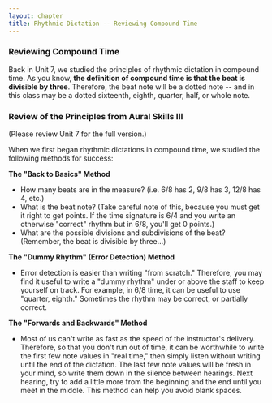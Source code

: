 ```yaml
---
layout: chapter
title: Rhythmic Dictation -- Reviewing Compound Time
---
```


### Reviewing Compound Time

Back in Unit 7, we studied the principles of rhythmic dictation in compound time. As you know, **the definition of compound time is that the beat is divisible by three**. Therefore, the beat note will be a dotted note -- and in this class may be a dotted sixteenth, eighth, quarter, half, or whole note. 

### Review of the Principles from Aural Skills III

(Please review Unit 7 for the full version.)

When we first began rhythmic dictations in compound time, we studied the following methods for success:

**The "Back to Basics" Method**

- How many beats are in the measure? (i.e. 6/8 has 2, 9/8 has 3, 12/8 has 4, etc.)
- What is the beat note? (Take careful note of this, because you must get it right to get points. If the time signature is 6/4 and you write an otherwise "correct" rhythm but in 6/8, you'll get 0 points.) 
- What are the possible divisions and subdivisions of the beat? (Remember, the beat is divisible by three...) 

**The "Dummy Rhythm" (Error Detection) Method**

- Error detection is easier than writing "from scratch." Therefore, you may find it useful to write a "dummy rhythm" under or above the staff to keep yourself on track. For example, in 6/8 time, it can be useful to use "quarter, eighth." Sometimes the rhythm may be correct, or partially correct.

**The "Forwards and Backwards" Method**

- Most of us can't write as fast as the speed of the instructor's delivery. Therefore, so that you don't run out of time, it can be worthwhile to write the first few note values in "real time," then simply listen without writing until the end of the dictation. The last few note values will be fresh in your mind, so write them down in the silence between hearings. Next hearing, try to add a little more from the beginning and the end until you meet in the middle. This method can help you avoid blank spaces.